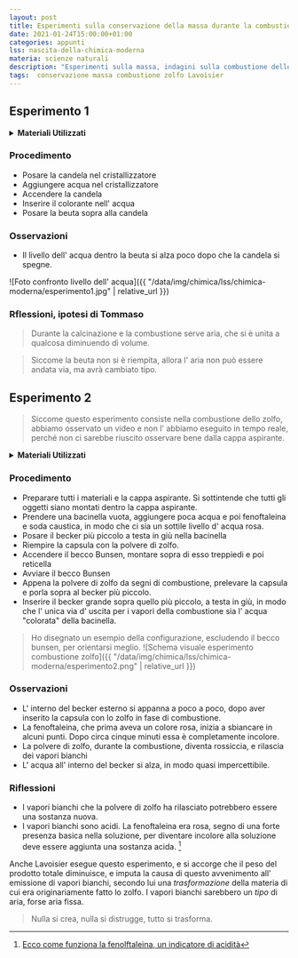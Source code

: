 ```yaml
---
layout: post
title: Esperimenti sulla conservazione della massa durante la combustione
date: 2021-01-24T15:00:00+01:00
categories: appunti
lss: nascita-della-chimica-moderna
materia: scienze naturali
description: "Esperimenti sulla massa, indagini sulla combustione dello zolfo per capire i ragionamenti di Lavoisier, espressioni della legge sulla conservazione della massa."
tags:  conservazione massa combustione zolfo Lavoisier
---
```


## Esperimento 1

<details>
  <summary><b>Materiali Utilizzati</b></summary>

  • Candela<br>
  • Accendino<br>
  • Beuta ( va bene anche un becker )<br>
  • Cristallizzatore ( va bene qualsiasi vaschetta in cui inserire il becker capovolto )<br>
  • Acqua<br>
  • Colorante alimentare<br>

</details>

### Procedimento 

- Posare la candela nel cristallizzatore
- Aggiungere acqua nel cristallizzatore
- Accendere la candela
- Inserire il colorante nell' acqua
- Posare la beuta sopra alla candela

### Osservazioni

- Il livello dell' acqua dentro la beuta si alza poco dopo che la candela si spegne.

![Foto confronto livello dell' acqua]({{ "/data/img/chimica/lss/chimica-moderna/esperimento1.jpg" | relative_url }})

### Rflessioni, ipotesi di Tommaso

> Durante la calcinazione e la combustione serve aria, che si è unita a qualcosa diminuendo di volume. 

> Siccome la beuta non si è riempita, allora l' aria non può essere andata via, ma avrà cambiato tipo.

## Esperimento 2

> Siccome questo esperimento consiste nella combustione dello zolfo, abbiamo osservato un video e non l' abbiamo eseguito in tempo reale, perché non ci sarebbe riuscito osservare bene dalla cappa aspirante. 

<details>
  <summary><b>Materiali Utilizzati</b></summary>

  • Capsula<br>
  • Polvere di zolfo<br>
  • Acqua<br>
  • 2 Becker, di diverse dimensioni<br>
  • Fenoftaleina<br>
  • Soda caustica<br>
  • Becco Bunsen<br>
  • Reticella<br>
  • Treppiedi<br>
  • Pinza di metallo<br>
  • Cappa aspirante<br>
  • Bacinella<br>

</details>

### Procedimento 

- Preparare tutti i materiali e la cappa aspirante. Si sottintende che tutti gli oggetti siano montati dentro la cappa aspirante. 
- Prendere una bacinella vuota, aggiungere poca acqua e poi fenoftaleina e soda caustica, in modo che ci sia un sottile livello d' acqua rosa.
- Posare il becker più piccolo a testa in giù nella bacinella
- Riempire la capsula con la polvere di zolfo.
- Accendere il becco Bunsen, montare sopra di esso treppiedi e poi reticella
- Avviare il becco Bunsen
- Appena la polvere di zolfo da segni di combustione, prelevare la capsula e porla sopra al becker più piccolo.
- Inserire il becker grande sopra quello più piccolo, a testa in giù, in modo che l' unica via d' uscita per i vapori della combustione sia l' acqua "colorata" della bacinella.

> Ho disegnato un esempio della configurazione, escludendo il becco bunsen, per orientarsi meglio.
![Schema visuale esperimento combustione zolfo]({{ "/data/img/chimica/lss/chimica-moderna/esperimento2.png" | relative_url }})

### Osservazioni

- L' interno del becker esterno si appanna a poco a poco, dopo aver inserito la capsula con lo zolfo in fase di combustione. 
- La fenoftaleina, che prima aveva un colore rosa, inizia a sbiancare in alcuni punti. Dopo circa cinque minuti essa è completamente incolore.
- La polvere di zolfo, durante la combustione, diventa rossiccia, e rilascia dei vapori bianchi
- L' acqua all' interno del becker si alza, in modo quasi impercettibile.

### Riflessioni

- I vapori bianchi che la polvere di zolfo ha rilasciato potrebbero essere una sostanza nuova.
- I vapori bianchi sono acidi. La fenoftaleina era rosa, segno di una forte presenza basica nella soluzione, per diventare incolore alla soluzione deve essere aggiunta una sostanza acida. [^1]

Anche Lavoisier esegue questo esperimento, e si accorge che il peso del prodotto totale diminuisce, e imputa la causa di questo avvenimento all' emissione di vapori bianchi, secondo lui una _trasformazione_ della materia di cui era originariamente fatto lo zolfo. I vapori bianchi sarebbero un _tipo_ di aria, forse aria fissa.


> Nulla si crea, nulla si distrugge, tutto si trasforma.

[^1]: [Ecco come funziona la fenolftaleina, un indicatore di acidità](https://bortox.github.io/Compiti-scolastici/appunti/2020/10/24/fenoftaleina-e-cartina-di-tornasole.html)
